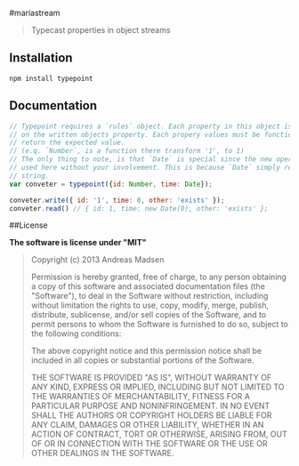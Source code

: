 #mariastream

> Typecast properties in object streams

## Installation

```sheel
npm install typepoint
```

## Documentation

```javascript
// Typepoint requires a `rules` object. Each property in this object is executed
// on the written objects property. Each propery values must be function, there
// return the expected value.
// (e.q. `Number`, is a function there transform '1', to 1)
// The only thing to note, is that `Date` is special since the new operator is
// used here without your involvement. This is because `Date` simply returns a
// string.
var conveter = typepoint({id: Number, time: Date});

conveter.write({ id: '1', time: 0, other: 'exists' });
conveter.read() // { id: 1, time: new Date(0), other: 'exists' };
```

##License

**The software is license under "MIT"**

> Copyright (c) 2013 Andreas Madsen
>
> Permission is hereby granted, free of charge, to any person obtaining a copy
> of this software and associated documentation files (the "Software"), to deal
> in the Software without restriction, including without limitation the rights
> to use, copy, modify, merge, publish, distribute, sublicense, and/or sell
> copies of the Software, and to permit persons to whom the Software is
> furnished to do so, subject to the following conditions:
>
> The above copyright notice and this permission notice shall be included in
> all copies or substantial portions of the Software.
>
> THE SOFTWARE IS PROVIDED "AS IS", WITHOUT WARRANTY OF ANY KIND, EXPRESS OR
> IMPLIED, INCLUDING BUT NOT LIMITED TO THE WARRANTIES OF MERCHANTABILITY,
> FITNESS FOR A PARTICULAR PURPOSE AND NONINFRINGEMENT. IN NO EVENT SHALL THE
> AUTHORS OR COPYRIGHT HOLDERS BE LIABLE FOR ANY CLAIM, DAMAGES OR OTHER
> LIABILITY, WHETHER IN AN ACTION OF CONTRACT, TORT OR OTHERWISE, ARISING FROM,
> OUT OF OR IN CONNECTION WITH THE SOFTWARE OR THE USE OR OTHER DEALINGS IN
> THE SOFTWARE.
